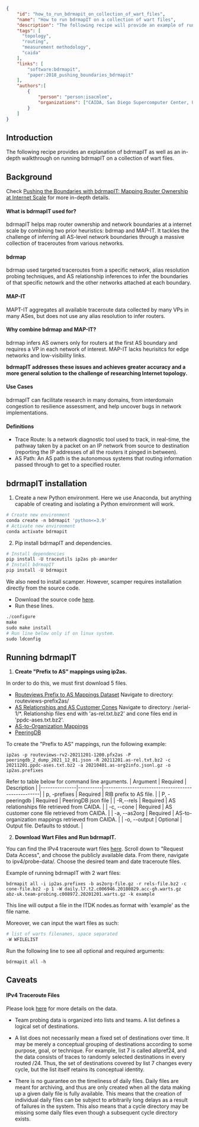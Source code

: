 ~~~json
{
    "id": "how_to_run_bdrmapit_on_collection_of_wart_files",
    "name": "How to run bdrmapIT on a collection of wart files",
    "description": "The following recipe will provide an example of running bdrmapIT on a collection of wart files.",
    "tags": [
      "topology", 
      "routing", 
      "measurement methodology",
      "caida"
    ],
    "links": [
        "software:bdrmapit",
        "paper:2018_pushing_boundaries_bdrmapit"
    ],
    "authors":[
        {
            "person": "person:isacmlee",
            "organizations": ["CAIDA, San Diego Supercomputer Center, University of California San Diego"]
        }
    ]
}
~~~

## Introduction 
The following recipe provides an explanation of bdrmapIT as well as an in-depth walkthrough on running bdrmapIT on a collection of wart files. 

## Background
Check [Pushing the Boundaries with bdrmapIT: Mapping Router
Ownership at Internet Scale](https://www.caida.org/catalog/papers/2018_pushing_boundaries_bdrmapit/pushing_boundaries_bdrmapit.pdf) for more in-depth details.
#### What is bdrmapIT used for? 
bdrmapIT helps map router ownership and network boundaries at a internet scale by combining two prior heuristics: bdrmap and MAP-IT. It tackles the challenge of inferring all AS-level network boundaries through a massive collection of traceroutes from various networks.
#### bdrmap
bdrmap used targeted traceroutes from a specific network, alias resolution probing techniques, and AS relationship inferences to infer the boundaries of that specific netowrk and the other networks attached at each boundary.
#### MAP-IT
MAPT-IT aggregates all available traceroute data
collected by many VPs in many ASes, but does not use any alias
resolution to infer routers.  
#### Why combine bdrmap and MAP-IT? 
bdrmap infers AS owners only for routers at the first AS boundary and requires a VP in each network of interest. MAP-IT lacks heurisitcs for edge networks and low-visibility links. 

<b>bdrmapIT addresses these issues and achieves greater accuracy and a more general solution to the challenge of researching Internet topology.</b>
#### Use Cases 
bdrmapIT can facilitate research in many domains, from interdomain congestion to resilience assessment, and help uncover bugs in network implementations. 

#### Definitions
* Trace Route: Is a network diagnostic tool used to track, in real-time, the pathway taken by a packet on an IP network from source to destination (reporting the IP addresses of all the routers it pinged in between). 
* AS Path: An AS path is the autonomous systems that routing information passed through to get to a specified router. 

## bdrmapIT installation
1. Create a new Python environment. Here we use Anaconda, but anything capable of creating and isolating a Python environment will work. 
```python
# Create new environment
conda create -n bdrmapit 'python<=3.9'
# Activate new environment
conda activate bdrmapit
```
2. Pip install bdrmapIT and dependencies. 
```python
# Install dependencies
pip install -U traceutils ip2as pb-amarder
# Install bdrmapIT
pip install -U bdrmapit
```
We also need to install scamper. However, scamper requires installation directly from the source code. 

* Download the source code [here](https://www.caida.org/catalog/software/scamper/).
* Run these lines. 
```python
./configure
make 
sudo make install
# Run line below only if on linux system. 
sudo ldconfig 
```
## Running bdrmapIT
1. <b>Create "Prefix to AS" mappings using ip2as.</b>

In order to do this, we must first download 5 files. 

* [Routeviews Prefix to AS Mappings Dataset](https://www.caida.org/catalog/datasets/routeviews-prefix2as/)
Navigate to directory: routeviews-prefix2as/
* [AS Relationships and AS Customer Cones](https://www.caida.org/catalog/datasets/as-relationships/)
Navigate to directory: /serial-1/*. Relationship files end with 'as-rel.txt.bz2' and cone files end in 'ppdc-ases.txt.bz2'.
* [AS-to-Organization Mappings](https://www.caida.org/catalog/datasets/as-organizations/)
* [PeeringDB](https://www.caida.org/catalog/datasets/peeringdb/)

To create the "Prefix to AS" mappings, run the following example:

```
ip2as -p routeviews-rv2-20211201-1200.pfx2as -P peeringdb_2_dump_2021_12_01.json -R 20211201.as-rel.txt.bz2 -c 20211201.ppdc-ases.txt.bz2 -a 20210401.as-org2info.jsonl.gz -o ip2as.prefixes
```
Refer to table below for command line arguments. 
| Argument      | Required | Description                                       |
|---------------|----------|---------------------------------------------------|
| p, -prefixes  | Required | RIB prefix to AS file.                            |
| P, -peeringdb | Required | PeeringDB json file                               |
| -R,--rels     | Required | AS relationships file retrieved from CAIDA.       |
| -c, --cone    | Required | AS customer cone file retrieved from CAIDA.       |
| -a, --as2org  | Required | AS-to-organization mappings retrieved from CAIDA. |
| -o, --output  | Optional | Output file. Defaults to stdout.                  |

2. <b>Download Wart Files and Run bdrmapIT.</b>

You can find the IPv4 traceroute wart files [here](https://www.caida.org/catalog/datasets/ipv4_routed_24_topology_dataset/). Scroll down to "Request Data Access", and choose the publicly available data. From there, navigate to ipv4/probe-data/. Choose the desired team and date traceroute files. 

Example of running bdrmapIT with 2 wart files:
```
bdrmapit all -i ip2as.prefixes -b as2org-file.gz -r rels-file.bz2 -c cone-file.bz2 -p 1 -W daily.l7.t2.c006946.20180829.acc-gh.warts.gz abz-uk.team-probing.c008972.20201201.warts.gz -k example
```
This line will output a file in the ITDK nodes.as format with 'example' as the file name.

Moreover, we can input the wart files as such: 
```python
# list of warts filenames, space separated
-W WFILELIST 
```

Run the following line to see all optional and required arguments: 
```
bdrmapit all -h
```

## Caveats

#### IPv4 Traceroute Files
Please look [here](https://publicdata.caida.org/datasets/topology/ark/ipv4/probe-data/README.txt) for more details on the data. 
* Team probing data is organized into lists and teams.  A list defines a
logical set of destinations. 
* A list does not necessarily mean a fixed set of destinations over time. It may be
merely a conceptual grouping of destinations according to some purpose,
goal, or technique. For example, list 7 is called allpref24, and the data
consists of traces to randomly selected destinations in every routed /24.
Thus, the set of destinations covered by list 7 changes every cycle, but
the list itself retains its conceptual identity. 

* There is no guarantee on the timeliness of daily files.
Daily files are meant for archiving, and thus are only created when all the
data making up a given daily file is fully available.  This means that the
creation of individual daily files can be subject to arbitrarily long delays
as a result of failures in the system.  This also means that a cycle
directory may be missing some daily files even though a subsequent cycle
directory exists.



<!-- 
### Questions
"The canonical approach to convert IP-level traceroute output to an
AS-level path uses the origin AS announcing the longest matching
prefx into the global BGP routing system."
* Why can't we just use IP-level traceroute? Doesn't the IP just ping all the other IPs along the way? 
* What additional detail does AS Path give that IP-level traceroute can't? 
* Where can I find the appropriate wart files? And what kind of data is it? -->
